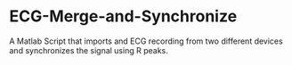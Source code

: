 # ECG-Merge-and-Synchronize
A Matlab Script that imports and ECG recording from two different devices and synchronizes the signal using R peaks.

